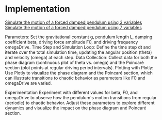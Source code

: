 # Implementation

[Simulate the motion of a forced damped pendulum using 3 variables](https://mg-2025p03.github.io/physics/Physics/1%20Mechanics/pPendulum.html)
[Simulate the motion of a forced damped pendulum using 7 variables](https://mg-2025p03.github.io/physics/Physics/1%20Mechanics/pPendulum2.html)

Parameters: Set the gravitational constant g, pendulum length L, damping coefficient beta, driving force amplitude F0, and driving frequency omegaDrive.
Time Step and Simulation Loop: Define the time step dt and iterate over the total simulation time, updating the angular position (theta) and velocity (omega) at each step.
Data Collection: Collect data for both the phase diagram (continuous plot of theta vs. omega) and the Poincaré section (plot points at regular driving period intervals).
Plotting with Plotly: Use Plotly to visualize the phase diagram and the Poincaré section, which can illustrate transitions to chaotic behavior as parameters like F0 and omegaDrive are varied.

Experimentation
Experiment with different values for beta, F0, and omegaDrive to observe how the pendulum's motion transitions from regular (periodic) to chaotic behavior. Adjust these parameters to explore different dynamics and visualize the impact on the phase diagram and Poincaré section.
